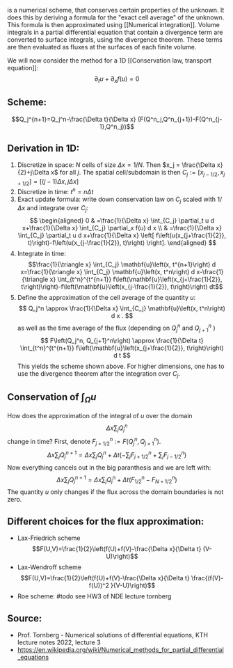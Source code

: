 is a numerical scheme, that conserves certain properties of the unknown. It does this by deriving a formula for the "exact cell average" of the unknown. This formula is then approximated using [[Numerical integration]].
Volume integrals in a partial differential equation that contain a divergence term are converted to surface integrals, using the divergence theorem. These terms are then evaluated as fluxes at the surfaces of each finite volume.

We will now consider the method for a 1D [[Conservation law, transport equation]]:
$$\partial_t u + \partial_x f(u)=0$$


## Scheme:
$$Q_j^{n+1}=Q_j^n-\frac{\Delta t}{\Delta x} (F(Q^n_j,Q^n_{j+1})-F(Q^n_{j-1},Q^n_j))$$


## Derivation in 1D:
1. Discretize in space:
   $N$ cells of size $\Delta x = 1/N$.
   Then $x_j = \frac{\Delta x}{2}+j\Delta x$ for all $j$.
   The spatial cell/subdomain is then $C_j:=  [x_{j-1/2}, x_{j+1/2}]=[(j-1)\Delta x, j \Delta x]$ 
2. Discretize in time:
   $t^n=n\Delta t$
3. Exact update formula:
   write down conservation law on $C_j$ scaled with $1/\Delta x$ and integrate over $C_j$:
$$
\begin{aligned}
0 & =\frac{1}{\Delta x} \int_{C_j} \partial_t u d x+\frac{1}{\Delta x} \int_{C_j} \partial_x f(u) d x \\
& =\frac{1}{\Delta x} \int_{C_j} \partial_t u d x+\frac{1}{\Delta x} \left[ f\left(u(x_{j+\frac{1}{2}}, t)\right)-f\left(u(x_{j-\frac{1}{2}}, t)\right) \right].
\end{aligned}
$$
4. Integrate in time:    $$\frac{1}{\triangle x} \int_{C_j} \mathbf{u}\left(x, t^{n+1}\right) d x=\frac{1}{\triangle x} \int_{C_j} \mathbf{u}\left(x, t^n\right) d x-\frac{1}{\triangle x} \int_{t^n}^{t^{n+1}} f\left(\mathbf{u}\left(x_{j+\frac{1}{2}}, t\right)\right)-f\left(\mathbf{u}\left(x_{j-\frac{1}{2}}, t\right)\right) dt$$
5. Define the approximation of the cell average of the quantity $u$: $$
Q_j^n \approx \frac{1}{\Delta x} \int_{C_j} \mathbf{u}\left(x, t^n\right) d x .
$$as well as the time average of the flux (depending on $Q_j^n$ and $Q_{j+1}^n$ )
$$
F\left(Q_j^n, Q_{j+1}^n\right) \approx \frac{1}{\Delta t} \int_{t^n}^{t^{n+1}} f\left(\mathbf{u}\left(x_{j+\frac{1}{2}}, t\right)\right) d t
$$
This yields the scheme shown above.
For higher dimensions, one has to use the divergence theorem after the integration over $C_j$.


## Conservation of $\int_\Omega u$
How does the approximation of the integral of $u$ over the domain $$\Delta x \sum_j Q_j^n$$ change in time?
First, denote $F_{j+1/2}^n:=F(Q_j^n,Q_{j+1}^n)$.
$$\Delta x \sum_j Q_j^{n+1} = \Delta x \sum_j Q_j^n + \Delta t \left(-\sum_j F_{j+1/2}^n + \sum_j F_{j-1/2}^n \right) $$
Now everything cancels out in the big paranthesis and we are left with:
$$\Delta x \sum_j Q_j^{n+1} = \Delta x \sum_j Q_j^n + \Delta t \left(F_{1/2}^n - F_{N+1/2}^n \right) $$
The quantity $u$ only changes if the flux across the domain boundaries is not zero.


## Different choices for the flux approximation:
- Lax-Friedrich scheme
$$F(U,V)=\frac{1}{2}\left(f(U)+f(V)-\frac{\Delta x}{\Delta t} (V-U)\right)$$
- Lax-Wendroff scheme
$$F(U,V)=\frac{1}{2}\left(f(U)+f(V)-\frac{\Delta x}{\Delta t} \frac{(f(V)-f(U))^2 }{V-U}\right)$$
- Roe scheme: #todo see HW3 of NDE lecture tornberg


## Source:
- Prof. Tornberg - Numerical solutions of differential equations, KTH lecture notes 2022, lecture 3
- https://en.wikipedia.org/wiki/Numerical_methods_for_partial_differential_equations

